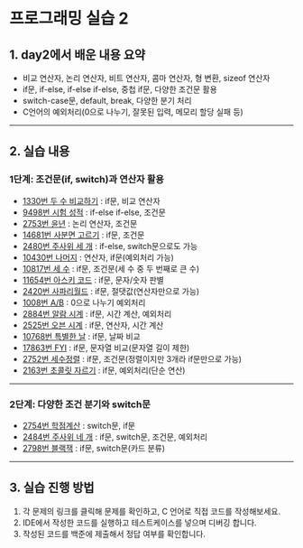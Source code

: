 # 프로그래밍 실습 2

## 1. day2에서 배운 내용 요약

- 비교 연산자, 논리 연산자, 비트 연산자, 콤마 연산자, 형 변환, sizeof 연산자
- if문, if-else, if-else if-else, 중첩 if문, 다양한 조건문 활용
- switch-case문, default, break, 다양한 분기 처리
- C언어의 예외처리(0으로 나누기, 잘못된 입력, 메모리 할당 실패 등)

---

## 2. 실습 내용

### 1단계: 조건문(if, switch)과 연산자 활용

- [1330번 두 수 비교하기](https://www.acmicpc.net/problem/1330) : if문, 비교 연산자
- [9498번 시험 성적](https://www.acmicpc.net/problem/9498) : if-else if-else, 조건문
- [2753번 윤년](https://www.acmicpc.net/problem/2753) : 논리 연산자, 조건문
- [14681번 사분면 고르기](https://www.acmicpc.net/problem/14681) : if문, 조건문
- [2480번 주사위 세 개](https://www.acmicpc.net/problem/2480) : if-else, switch문으로도 가능
- [10430번 나머지](https://www.acmicpc.net/problem/10430) : 연산자, if문(예외처리 가능)
- [10817번 세 수](https://www.acmicpc.net/problem/10817) : if문, 조건문(세 수 중 두 번째로 큰 수)
- [11654번 아스키 코드](https://www.acmicpc.net/problem/11654) : if문, 문자/숫자 판별
- [2420번 사파리월드](https://www.acmicpc.net/problem/2420) : if문, 절댓값(연산자만으로 가능)
- [1008번 A/B](https://www.acmicpc.net/problem/1008) : 0으로 나누기 예외처리
- [2884번 알람 시계](https://www.acmicpc.net/problem/2884) : if문, 시간 계산, 예외처리
- [2525번 오븐 시계](https://www.acmicpc.net/problem/2525) : if문, 연산자, 시간 계산
- [10768번 특별한 날](https://www.acmicpc.net/problem/10768) : if문, 날짜 비교
- [17863번 FYI](https://www.acmicpc.net/problem/17863) : if문, 문자열 비교(문자열 길이 제한)
- [2752번 세수정렬](https://www.acmicpc.net/problem/2752) : if문, 조건문(정렬이지만 3개라 if문만으로 가능)
- [2163번 초콜릿 자르기](https://www.acmicpc.net/problem/2163) : if문, 예외처리(단순 연산)

---

### 2단계: 다양한 조건 분기와 switch문

- [2754번 학점계산](https://www.acmicpc.net/problem/2754) : switch문, if문
- [2484번 주사위 네 개](https://www.acmicpc.net/problem/2484) : if문, switch문, 조건문, 예외처리
- [2798번 블랙잭](https://www.acmicpc.net/problem/2798) : if문, switch문(카드 분류)

---

## 3. 실습 진행 방법

1. 각 문제의 링크를 클릭해 문제를 확인하고, C 언어로 직접 코드를 작성해보세요.
2. IDE에서 작성한 코드를 실행하고 테스트케이스를 넣으며 디버깅 합니다.
3. 작성된 코드를 백준에 제출해서 정답 여부를 확인합니다.